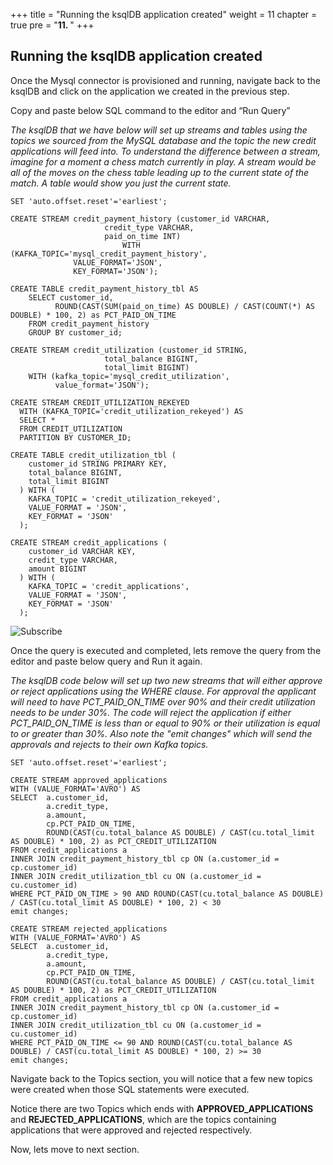 +++
title = "Running the ksqlDB application created"
weight = 11
chapter = true
pre = "<b>11. </b>"
+++

## Running the ksqlDB application created 

Once the Mysql connector is provisioned and running, navigate back to the ksqlDB and click on the application we created in the previous step.

Copy and paste below SQL command to the editor and “Run Query”

*The ksqlDB that we have below will set up streams and tables using the topics we sourced from the MySQL database and the topic the new credit applications will feed into.   To understand the difference between a stream, imagine for a moment a chess match currently in play.  A stream would be all of the moves on the chess table leading up to the current state of the match.  A table would show you just the current state.*

```
SET 'auto.offset.reset'='earliest';

CREATE STREAM credit_payment_history (customer_id VARCHAR,
                     credit_type VARCHAR,
                     paid_on_time INT)
                         WITH (KAFKA_TOPIC='mysql_credit_payment_history',
              VALUE_FORMAT='JSON',
              KEY_FORMAT='JSON');

CREATE TABLE credit_payment_history_tbl AS
    SELECT customer_id,
          ROUND(CAST(SUM(paid_on_time) AS DOUBLE) / CAST(COUNT(*) AS DOUBLE) * 100, 2) as PCT_PAID_ON_TIME
    FROM credit_payment_history
    GROUP BY customer_id;

CREATE STREAM credit_utilization (customer_id STRING,
                     total_balance BIGINT,
                     total_limit BIGINT)
    WITH (kafka_topic='mysql_credit_utilization',
          value_format='JSON');

CREATE STREAM CREDIT_UTILIZATION_REKEYED
  WITH (KAFKA_TOPIC='credit_utilization_rekeyed') AS
  SELECT *
  FROM CREDIT_UTILIZATION
  PARTITION BY CUSTOMER_ID;

CREATE TABLE credit_utilization_tbl (
    customer_id STRING PRIMARY KEY,
    total_balance BIGINT,
    total_limit BIGINT
  ) WITH (
    KAFKA_TOPIC = 'credit_utilization_rekeyed',
    VALUE_FORMAT = 'JSON',
    KEY_FORMAT = 'JSON'
  );

CREATE STREAM credit_applications (
    customer_id VARCHAR KEY,
    credit_type VARCHAR,
    amount BIGINT
  ) WITH (
    KAFKA_TOPIC = 'credit_applications',
    VALUE_FORMAT = 'JSON',
    KEY_FORMAT = 'JSON'
  );
```
![Subscribe](/images/runKsql/2.png)

Once the query is executed and completed, lets remove the query from the editor and paste below query and Run it again.

*The ksqlDB code below will set up two new streams that will either approve or reject applications using the WHERE clause.  For approval the applicant will need to have PCT_PAID_ON_TIME over 90% and their credit utilization needs to be under 30%.  The code will reject the application if either PCT_PAID_ON_TIME is less than or equal to 90% or their utilization is equal to or greater than 30%.  Also note the "emit changes" which will send the approvals and rejects to their own Kafka topics.*

```
SET 'auto.offset.reset'='earliest';

CREATE STREAM approved_applications
WITH (VALUE_FORMAT='AVRO') AS
SELECT  a.customer_id,
        a.credit_type,
        a.amount,
        cp.PCT_PAID_ON_TIME,
        ROUND(CAST(cu.total_balance AS DOUBLE) / CAST(cu.total_limit AS DOUBLE) * 100, 2) as PCT_CREDIT_UTILIZATION
FROM credit_applications a
INNER JOIN credit_payment_history_tbl cp ON (a.customer_id = cp.customer_id)
INNER JOIN credit_utilization_tbl cu ON (a.customer_id = cu.customer_id)
WHERE PCT_PAID_ON_TIME > 90 AND ROUND(CAST(cu.total_balance AS DOUBLE) / CAST(cu.total_limit AS DOUBLE) * 100, 2) < 30
emit changes;

CREATE STREAM rejected_applications
WITH (VALUE_FORMAT='AVRO') AS
SELECT  a.customer_id,
        a.credit_type,
        a.amount,
        cp.PCT_PAID_ON_TIME,
        ROUND(CAST(cu.total_balance AS DOUBLE) / CAST(cu.total_limit AS DOUBLE) * 100, 2) as PCT_CREDIT_UTILIZATION
FROM credit_applications a
INNER JOIN credit_payment_history_tbl cp ON (a.customer_id = cp.customer_id)
INNER JOIN credit_utilization_tbl cu ON (a.customer_id = cu.customer_id)
WHERE PCT_PAID_ON_TIME <= 90 AND ROUND(CAST(cu.total_balance AS DOUBLE) / CAST(cu.total_limit AS DOUBLE) * 100, 2) >= 30
emit changes;
```

Navigate back to the Topics section, you will notice that a few new topics were created when those SQL statements were executed. 

Notice there are two Topics which ends with **APPROVED_APPLICATIONS** and **REJECTED_APPLICATIONS**, which are the topics containing applications that were approved and rejected respectively.

Now, lets move to next section.